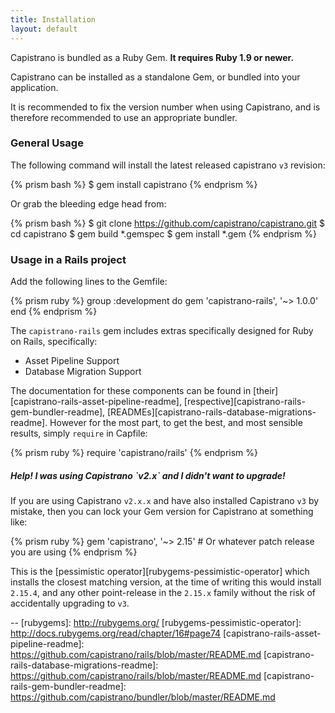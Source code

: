 ```yaml
---
title: Installation
layout: default
---
```


Capistrano is bundled as a Ruby Gem. **It requires Ruby 1.9 or newer.**

Capistrano can be installed as a standalone Gem, or bundled into your
application.

<div class="alert">
It is recommended to fix the version number when using Capistrano, and is
therefore recommended to use an appropriate bundler.
</div>

### General Usage

The following command will install the latest released capistrano `v3` revision:

{% prism bash %}
    $ gem install capistrano
{% endprism %}

Or grab the bleeding edge head from:

{% prism bash %}
    $ git clone https://github.com/capistrano/capistrano.git
    $ cd capistrano
    $ gem build *.gemspec
    $ gem install *.gem
{% endprism %}

### Usage in a Rails project

Add the following lines to the Gemfile:

{% prism ruby %}
    group :development do
      gem 'capistrano-rails', '~> 1.0.0'
    end
{% endprism %}

The `capistrano-rails` gem includes extras specifically designed for Ruby on
Rails, specifically:

 * Asset Pipeline Support
 * Database Migration Support

The documentation for these components can be found in
[their][capistrano-rails-asset-pipeline-readme],
[respective][capistrano-rails-gem-bundler-readme],
[READMEs][capistrano-rails-database-migrations-readme]. However for the most
part, to get the best, and most sensible results, simply `require` in
Capfile:

{% prism ruby %}
    require 'capistrano/rails'
{% endprism %}

<div class="alert alert-info">
<h5>Help! I was using Capistrano `v2.x` and I didn't want to upgrade!</h5>

If you are using Capistrano `v2.x.x` and have also installed Capistrano `v3`
by mistake, then you can lock your Gem version for Capistrano at something
like:

{% prism ruby %}
    gem 'capistrano', '~> 2.15' # Or whatever patch release you are using
{% endprism %}

This is the [pessimistic operator][rubygems-pessimistic-operator] which
installs the closest matching version, at the time of writing this would
install `2.15.4`, and any other point-release in the `2.15.x` family without
the risk of accidentally upgrading to `v3`.
</div>

--
[rubygems]:                                    http://rubygems.org/
[rubygems-pessimistic-operator]:               http://docs.rubygems.org/read/chapter/16#page74
[capistrano-rails-asset-pipeline-readme]:      https://github.com/capistrano/rails/blob/master/README.md
[capistrano-rails-database-migrations-readme]: https://github.com/capistrano/rails/blob/master/README.md
[capistrano-rails-gem-bundler-readme]:         https://github.com/capistrano/bundler/blob/master/README.md
